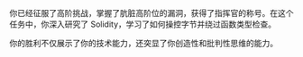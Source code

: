 你已经征服了高阶挑战，掌握了肮脏高阶位的漏洞，获得了指挥官的称号。在这个任务中，你深入研究了 Solidity，学习了如何操控字节并绕过函数类型检查。

你的胜利不仅展示了你的技术能力，还突显了你创造性和批判性思维的能力。